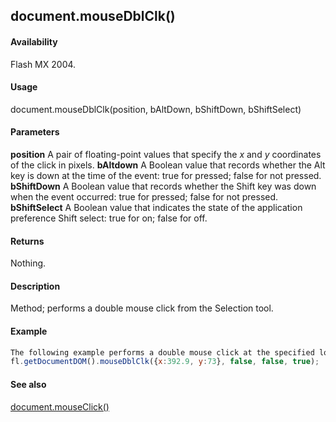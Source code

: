 ## document.mouseDblClk()

#### Availability

Flash MX 2004.

#### Usage

document.mouseDblClk(position, bAltDown, bShiftDown, bShiftSelect)

#### Parameters

**position** A pair of floating-point values that specify the *x* and *y* coordinates of the click in pixels.
**bAltdown** A Boolean value that records whether the Alt key is down at the time of the event: true for pressed; false
for not pressed.
**bShiftDown** A Boolean value that records whether the Shift key was down when the event occurred: true for pressed;
false for not pressed.
**bShiftSelect** A Boolean value that indicates the state of the application preference Shift select: true for on; false
for off.

#### Returns

Nothing.

#### Description

Method; performs a double mouse click from the Selection tool.

#### Example

```javascript
The following example performs a double mouse click at the specified location:
fl.getDocumentDOM().mouseDblClk({x:392.9, y:73}, false, false, true);

```
#### See also

[document.mouseClick()](#!wielmic/developers-animatesdk-docs/test/Document_object/docum130.md)
